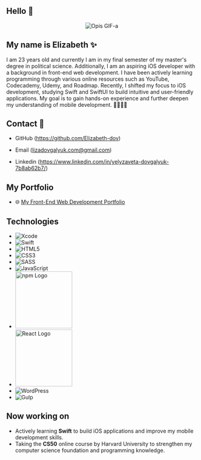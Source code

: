 ## Hello 👋

<p align="center">
  <img src="https://media.giphy.com/media/L1R1tvI9svkIWwpVYr/giphy.gif" alt="Opis GIF-a">
</p>

## My name is **Elizabeth** ✨

I am 23 years old and currently I am in my final semester of my
master's degree in political science.
Additionally, I am an aspiring iOS developer with a
background in front-end web development. I have been
actively learning programming through various online
resources such as YouTube, Codecademy, Udemy, and
Roadmap. Recently, I shifted my focus to iOS development,
studying Swift and SwiftUI to build intuitive and user-friendly
applications. My goal is to gain hands-on experience and
further deepen my understanding of mobile development. 🚀👩🏼‍💻

## Contact 📩

- GitHub (https://github.com/Elizabeth-dov)
  
- Email (lizadovgalyuk.com@gmail.com)

- Linkedin (https://www.linkedin.com/in/yelyzaveta-dovgalyuk-7b8ab62b7/)



## My Portfolio 
- 🌐 [My Front-End Web Development Portfolio](https://elizabeth-dov.github.io/Project_6-my.portfolio/)



## Technologies

- ![Xcode](https://img.shields.io/badge/Xcode-147EFB?style=for-the-badge&logo=xcode&logoColor=white)
- ![Swift](https://img.shields.io/badge/Swift-F05138?style=for-the-badge&logo=swift&logoColor=white)
- ![HTML5](https://img.shields.io/badge/HTML5-E34F26?style=for-the-badge&logo=html5&logoColor=white)
- ![CSS3](https://img.shields.io/badge/CSS3-1572B6?style=for-the-badge&logo=css3&logoColor=white)
- ![SASS](https://img.shields.io/badge/SASS-CC6699?style=for-the-badge&logo=sass&logoColor=white)
- ![JavaScript](https://img.shields.io/badge/JavaScript-F7DF1E?style=for-the-badge&logo=javascript&logoColor=black)
- <img src="https://upload.wikimedia.org/wikipedia/commons/d/db/Npm-logo.svg" alt="npm Logo" width="150"/>
- <img src="https://upload.wikimedia.org/wikipedia/commons/a/a7/React-icon.svg" alt="React Logo" width="150"/>
- ![WordPress](https://img.shields.io/badge/WordPress-21759B?style=for-the-badge&logo=wordpress&logoColor=white)
- ![Gulp](https://img.shields.io/badge/-Gulp-CF4647?logo=gulp&logoColor=white&style=flat)




## Now working on

- Actively learning **Swift** to build iOS applications and improve my mobile development skills.
- Taking the **CS50** online course by Harvard University to strengthen my computer science foundation and programming knowledge. 



